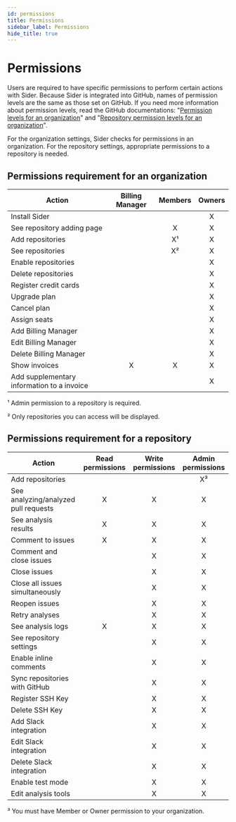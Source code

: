 ```yaml
---
id: permissions
title: Permissions
sidebar_label: Permissions
hide_title: true
---
```


# Permissions

Users are required to have specific permissions to perform certain actions with Sider. Because Sider is integrated into GitHub, names of permission levels are the same as those set on GitHub.
If you need more information about permission levels, read the GitHub documentations: "[Permission levels for an organization](https://help.github.com/articles/permission-levels-for-an-organization/)" and "[Repository permission levels for an organization](https://help.github.com/articles/repository-permission-levels-for-an-organization/)".

For the organization settings, Sider checks for permissions in an organization. For the repository settings, appropriate permissions to a repository is needed.

## Permissions requirement for an organization

| Action | Billing Manager | Members | Owners |
| ------ | :-------------: | :-----: | :----: |
| Install Sider | | | X |
| See repository adding page | | X | X |
| Add repositories | | X¹| X |
| See repositories | | X² | X |
| Enable repositories | | | X |
| Delete repositories | | | X |
| Register credit cards | | | X |
| Upgrade plan | | | X |
| Cancel plan | | | X |
| Assign seats | | | X |
| Add Billing Manager | | | X |
| Edit Billing Manager | | | X |
| Delete Billing Manager | | | X |
| Show invoices | X | X | X |
| Add supplementary information to a invoice | | | X |

¹ Admin permission to a repository is required.

² Only repositories you can access will be displayed.

## Permissions requirement for a repository

| Action | Read permissions | Write permissions | Admin permissions |
| ------ | :--------------: | :---------------: | :---------------: |
| Add repositories | | | X³ |
| See analyzing/analyzed pull requests | X | X | X |
| See analysis results | X | X | X |
| Comment to issues | X | X | X |
| Comment and close issues | | X | X |
| Close issues | | X | X |
| Close all issues simultaneously | | X | X |
| Reopen issues | | X | X |
| Retry analyses | | X | X |
| See analysis logs | X | X | X |
| See repository settings | | X | X |
| Enable inline comments | | X | X |
| Sync repositories with GitHub | | X | X |
| Register SSH Key | | X | X |
| Delete SSH Key | | X | X |
| Add Slack integration | | X | X |
| Edit Slack integration | | X | X |
| Delete Slack integration | | X | X |
| Enable test mode | | X | X |
| Edit analysis tools | | X | X |

³ You must have Member or Owner permission to your organization.
